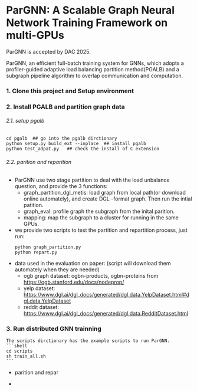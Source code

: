 # ParGNN: A Scalable Graph Neural Network Training Framework on multi-GPUs

ParGNN is accepted by DAC 2025.

ParGNN, an efficient full-batch training system for GNNs, which adopts a profiler-guided adaptive load balancing partition method(PGALB) and a subgraph pipeline algorithm to overlap communication and computation.

### 1. Clone this project and Setup environment

### 2. Install PGALB and partition graph data

###### 2.1. setup pgalb

```shell
cd pgalb  ## go into the pgalb dirctionary
python setup.py build_ext --inplace  ## install pgalb
python test_adpat.py   ## check the install of C extension
```

###### 2.2. parition and reparition

* ParGNN use two stage partition to deal with the load unbalance question, and provide the 3 functions:
    * graph_partition_dgl_metis:  load graph from local path(or download online automately), and create DGL -format graph. Then run the intial patition.
    * graph_eval: profile graph the subgraph from the inital parition.
    * mapping: map the subgraph to a cluster for running in the same GPUs.
* we provide two scripts to test the partition and repartition process, just run:
    ```shell
    python graph_partition.py
    python repart.py
    ```
* data used in the evaluation on paper: (script will download them automately when they are needed)
    * ogb graph dataset: ogbn-products, ogbn-proteins from https://ogb.stanford.edu/docs/nodeprop/
    * yelp dataset: https://www.dgl.ai/dgl_docs/generated/dgl.data.YelpDataset.html#dgl.data.YelpDataset
    * reddit dataset: https://www.dgl.ai/dgl_docs/generated/dgl.data.RedditDataset.html

### 3. Run distributed GNN trainning

    The scripts dirctionary has the example scripts to run ParGNN. 
    ```shell
    cd scripts
    sh train_all.sh
    ```






























































































































































* parition and repar


























































































































































*
